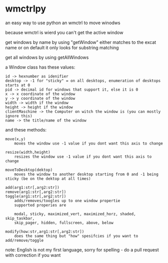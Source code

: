 # wmctrlpy

an easy way to use python an wmctrl to move winodws

because wmctrl is wierd you can't get the active window

get windows by name by using "getWindow"
    either matches to the excat name
    or on default it only looks for substring matching

get all windows by using getAllWindows

a Window class has these values:

    id -> hexnumber as idenifier
    desktop -> -1 for "sticky" = on all desktops, enumeration of desktops starts at 0
    pid -> decimal id for windows that support it, else it is 0
    x -> x coordinate of the window
    y -> y coordinate of the window
    width -> width if the window
    height -> height if the window
    clientMaschine -> the Computer on witch the window is (you can mostly ignore this)
    name -> the title/name of the window

and these methods:

    move(x,y)
        moves the window use -1 value if you dont want this axis to change

    resize(width,height)
        resizes the window use -1 value if you dont want this axis to change
    
    moveToDesktop(dektop)
        moves the window to another desktop starting from 0 and -1 being sticky (be on the dektop at all times)

    add(arg1:str[,arg2:str])
    remove(arg1:str[,arg2:str])
    toggle(arg1:str[,arg2:str])
        adds/removes/toogles up to one window propertie
        supported properies are

        modal, sticky, maximized_vert, maximized_horz, shaded, skip_taskbar, 
        skip_pager, hidden, fullscreen, above, below

    modify(how:str,arg1:str[,arg2:str])
        does the same thing but "how" spesifcies if you want to add/remove/toggle

note: English is not my first language, sorry for spelling - do a pull request with correction if you want